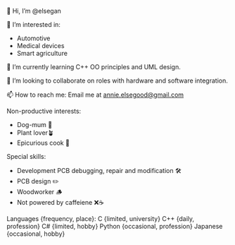 👋 Hi, I’m @elsegan

👀 I’m interested in:
- Automotive
- Medical devices
- Smart agriculture

🌱 I’m currently learning C++ OO principles and UML design.

💞️ I’m looking to collaborate on roles with hardware and software integration.

📫 How to reach me: Email me at annie.elsegood@gmail.com

Non-productive interests:
- Dog-mum 🐶
- Plant lover🪴
- Epicurious cook 🍴

Special skills:
- Development PCB debugging, repair and modification 🛠️
- PCB design ✏️
- Woodworker 🪵
- Not powered by caffeiene ❌☕

Languages {frequency, place}:
C {limited, university}
C++ {daily, profession}
C# {limited, hobby}
Python {occasional, profession}
Japanese {occasional, hobby}

<!---
elsegan/elsegan is a ✨ special ✨ repository because its `README.md` (this file) appears on your GitHub profile.
You can click the Preview link to take a look at your changes.
--->
